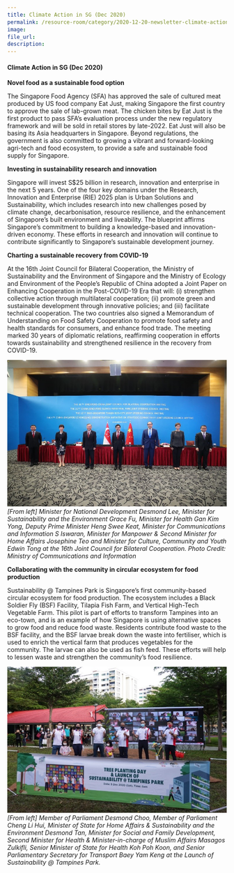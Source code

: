 ```yaml
---  
title: Climate Action in SG (Dec 2020)  
permalink: /resource-room/category/2020-12-20-newsletter-climate-action-in-sg-dec/  
image:  
file_url:  
description:  
---  
```


#### Climate Action in SG (Dec 2020)  

**Novel food as a sustainable food option**  

The Singapore Food Agency (SFA) has approved the sale of cultured meat produced by US food company Eat Just, making Singapore the first country to approve the sale of lab-grown meat. The chicken bites by Eat Just is the first product to pass SFA’s evaluation process under the new regulatory framework and will be sold in retail stores by late-2022. Eat Just will also be basing its Asia headquarters in Singapore. Beyond regulations, the government is also committed to growing a vibrant and forward-looking agri-tech and food ecosystem, to provide a safe and sustainable food supply for Singapore. 


**Investing in sustainability research and innovation**

Singapore will invest S$25 billion in research, innovation and enterprise in the next 5 years. One of the four key domains under the Research, Innovation and Enterprise (RIE) 2025 plan is Urban Solutions and Sustainability, which includes research into new challenges posed by climate change, decarbonisation, resource resilience, and the enhancement of Singapore’s built environment and liveability. The blueprint affirms Singapore’s commitment to building a knowledge-based and innovation-driven economy. These efforts in research and innovation will continue to contribute significantly to Singapore’s sustainable development journey.

**Charting a sustainable recovery from COVID-19**

At the 16th Joint Council for Bilateral Cooperation, the Ministry of Sustainability and the Environment of Singapore and the Ministry of Ecology and Environment of the People’s Republic of China adopted a Joint Paper on Enhancing Cooperation in the Post-COVID-19 Era that will: (i) strengthen collective action through multilateral cooperation; (ii) promote green and sustainable development through innovative policies; and (iii) facilitate technical cooperation. The two countries also signed a Memorandum of Understanding on Food Safety Cooperation to promote food safety and health standards for consumers, and  enhance food trade. The meeting marked 30 years of diplomatic relations, reaffirming cooperation in efforts towards sustainability and strengthened resilience in the recovery from COVID-19.

![](/news/news-images/newsletterdec1.jpg)  
*[From left] Minister for National Development Desmond Lee, Minister for Sustainability and the Environment Grace Fu, Minister for Health Gan Kim Yong, Deputy Prime Minister Heng Swee Keat, Minister for Communications and Information S Iswaran, Minister for Manpower & Second Minister for Home Affairs Josephine Teo and Minister for Culture, Community and Youth Edwin Tong at the 16th Joint Council for Bilateral Cooperation. Photo Credit: Ministry of Communications and Information*  

**Collaborating with the community in circular ecosystem for food production**

Sustainability @ Tampines Park is Singapore’s first community-based circular ecosystem for food production. The ecosystem includes a Black Soldier Fly (BSF) Facility, Tilapia Fish Farm, and Vertical High-Tech Vegetable Farm. This pilot is part of efforts to transform Tampines into an eco-town, and is an example of how Singapore is using alternative spaces to grow food and reduce food waste. Residents contribute food waste to the BSF facility, and the BSF larvae break down the waste into fertiliser, which is used to enrich the vertical farm that produces vegetables for the community. The larvae can also be used as fish feed. These efforts will help to lessen waste and strengthen the community’s food  resilience.   

![](/news/news-images/newsletterdec2.jpg)  
*[From left] Member of Parliament Desmond Choo, Member of Parliament Cheng Li Hui, Minister of State for Home Affairs & Sustainability and the Environment Desmond Tan, Minister for Social and Family Development, Second Minister for Health & Minister-in-charge of Muslim Affairs Masagos Zulkifli, Senior Minister of State for Health Koh Poh Koon, and Senior Parliamentary Secretary for Transport Baey Yam Keng at the Launch of Sustainability @ Tampines Park.*

